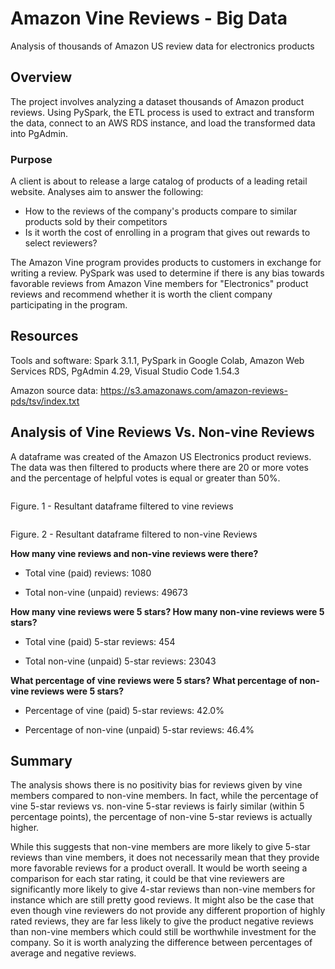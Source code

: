 # Amazon Vine Reviews - Big Data

Analysis of thousands of Amazon US review data for electronics products

## Overview

The project involves analyzing a dataset thousands of Amazon product reviews. Using PySpark, the ETL process is used to extract and transform the data, connect to an AWS RDS instance, and load the transformed data into PgAdmin. 

### Purpose

A client is about to release a large catalog of products of a leading retail website. Analyses aim to answer the following:

* How to the reviews of the company's products compare to similar products sold by their competitors
* Is it worth the cost of enrolling in a program that gives out rewards to select reviewers?

The Amazon Vine program provides products to customers in exchange for writing a review. PySpark was used to determine if there is any bias towards favorable reviews from Amazon Vine members for "Electronics" product reviews and recommend whether it is worth the client company participating in the program. 

## Resources

Tools and software: Spark 3.1.1, PySpark in Google Colab, Amazon Web Services RDS, PgAdmin 4.29, Visual Studio Code 1.54.3

Amazon source data: https://s3.amazonaws.com/amazon-reviews-pds/tsv/index.txt

## Analysis of Vine Reviews Vs. Non-vine Reviews

A dataframe was created of the Amazon US Electronics product reviews. The data was then filtered to products where there are 20 or more votes and the percentage of helpful votes is equal or greater than 50%. 

![]()

Figure. 1 - Resultant dataframe filtered to vine reviews

![]()

Figure. 2 - Resultant dataframe filtered to non-vine Reviews

**How many vine reviews and non-vine reviews were there?**

* Total vine (paid) reviews: 1080

* Total non-vine (unpaid) reviews: 49673

**How many vine reviews were 5 stars? How many non-vine reviews were 5 stars?**

* Total vine (paid) 5-star reviews: 454

* Total non-vine (unpaid) 5-star reviews: 23043

**What percentage of vine reviews were 5 stars? What percentage of non-vine reviews were 5 stars?**

* Percentage of vine (paid) 5-star reviews: 42.0%

* Percentage of non-vine (unpaid) 5-star reviews: 46.4%

## Summary

The analysis shows there is no positivity bias for reviews given by vine members compared to non-vine members. In fact, while the percentage of vine 5-star reviews vs. non-vine 5-star reviews is fairly similar (within 5 percentage points), the percentage of non-vine 5-star reviews is actually higher. 

While this suggests that non-vine members are more likely to give 5-star reviews than vine members, it does not necessarily mean that they provide more favorable reviews for a product overall. It would be worth seeing a comparison for each star rating, it could be that vine reviewers are significantly more likely to give 4-star reviews than non-vine members for instance which are still pretty good reviews. It might also be the case that even though vine reviewers do not provide any different proportion of highly rated reviews, they are far less likely to give the product negative reviews than non-vine members which could still be worthwhile investment for the company. So it is worth analyzing the difference between percentages of average and negative reviews.